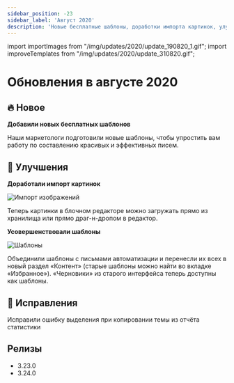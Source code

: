 ```yaml
---
sidebar_position: -23
sidebar_label: 'Август 2020'
description: 'Новые бесплатные шаблоны, доработки импорта картинок, улучшенне шаблонов, некоторые исправления'
---
```


import importImages from "/img/updates/2020/update_190820_1.gif";
import improveTemplates from "/img/updates/2020/update_310820.gif";

# Обновления в августе 2020

## 🔥 Новое

**Добавили новых бесплатных шаблонов**

Наши маркетологи подготовили новые шаблоны, чтобы упростить вам работу по составлению красивых и эффективных писем.

## 🚀 Улучшения

**Доработали импорт картинок**

<p align="left">
    <img src={importImages} alt="Импорт изображений" />
</p>

Теперь картинки в блочном редакторе можно загружать прямо из хранилища или прямо драг-н-дропом в редактор.

**Усовершенствовали шаблоны**

<p align="left">
    <img src={improveTemplates} alt="Шаблоны" />
</p>

Объединили шаблоны с письмами автоматизации и перенесли их всех в новый раздел «Контент» (старые шаблоны можно найти во вкладке «Избранное»). «Черновики» из старого интерфейса теперь доступны как шаблоны.

## 🐛 Исправления

Исправили ошибку выделения при копировании темы из отчёта статистики

## Релизы

- 3.23.0
- 3.24.0
